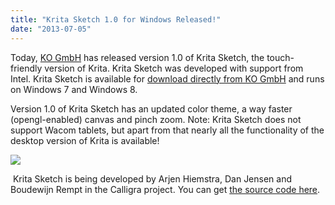 ```yaml
---
title: "Krita Sketch 1.0 for Windows Released!"
date: "2013-07-05"
---
```


Today, [KO GmbH](http://www.kogmbh.com) has released version 1.0 of Krita Sketch, the touch-friendly version of Krita. Krita Sketch was developed with support from Intel. Krita Sketch is available for [download directly from KO GmbH](http://www.kogmbh.com/download.html) and runs on Windows 7 and Windows 8.

Version 1.0 of Krita Sketch has an updated color theme, a way faster (opengl-enabled) canvas and pinch zoom. Note: Krita Sketch does not support Wacom tablets, but apart from that nearly all the functionality of the desktop version of Krita is available!

![](/images/posts/2013/sketch_screen.png)

 Krita Sketch is being developed by Arjen Hiemstra, Dan Jensen and Boudewijn Rempt in the Calligra project. You can get [the source code here](https://projects.kde.org/projects/calligra/repository/show?rev=krita-sketchgl-rempt).
